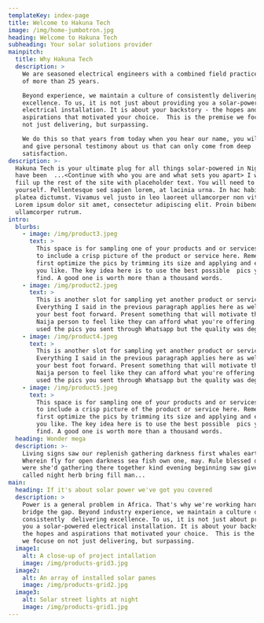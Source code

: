 ```yaml
---
templateKey: index-page
title: Welcome to Hakuna Tech
image: /img/home-jumbotron.jpg
heading: Welcome to Hakuna Tech
subheading: Your solar solutions provider
mainpitch:
  title: Why Hakuna Tech
  description: >
    We are seasoned electrical engineers with a combined field practice record
    of more than 25 years. 

    Beyond experience, we maintain a culture of consistently delivering
    excellence. To us, it is not just about providing you a solar-powered
    electrical installation. It is about your backstory - the hopes and
    aspirations that motivated your choice.  This is the premise we focuse on
    not just delivering, but surpassing. 

    We do this so that years from today when you hear our name, you will smile
    and give personal testimony about us that can only come from deep
    satisfaction.
description: >-
  Hakuna Tech is your ultimate plug for all things solar-powered in Nigeria. We
  have been  ...<Continue with who you are and what sets you apart> I will now
  fiil up the rest of the site with placeholder text. You will need to change it
  yourself. Pellentesque sed sapien lorem, at lacinia urna. In hac habitasse
  platea dictumst. Vivamus vel justo in leo laoreet ullamcorper non vitae lorem.
  Lorem ipsum dolor sit amet, consectetur adipiscing elit. Proin bibendum
  ullamcorper rutrum.
intro:
  blurbs:
    - image: /img/product3.jpeg
      text: >
        This space is for sampling one of your products and or services. Be sure
        to include a crisp picture of the product or service here. Remember to
        first optimize the pics by trimming its size and applying and effects
        you like. The key idea here is to use the best possible  pics you can
        find. A good one is worth more than a thousand words.
    - image: /img/product2.jpeg
      text: >
        This is another slot for sampling yet another product or service.
        Everything I said in the previous paragraph applies here as well. Put
        your best foot forward. Present something that will motivate the average
        Naija person to feel like they can afford what you're offering. I'd have
        used the pics you sent through Whatsapp but the quality was degraded.
    - image: /img/product4.jpeg
      text: >
        This is another slot for sampling yet another product or service.
        Everything I said in the previous paragraph applies here as well. Put
        your best foot forward. Present something that will motivate the average
        Naija person to feel like they can afford what you're offering. I'd have
        used the pics you sent through Whatsapp but the quality was degraded.
    - image: /img/product5.jpeg
      text: >
        This space is for sampling one of your products and or services. Be sure
        to include a crisp picture of the product or service here. Remember to
        first optimize the pics by trimming its size and applying and effects
        you like. The key idea here is to use the best possible  pics you can
        find. A good one is worth more than a thousand words.
  heading: Wonder mega
  description: >-
    Living signs saw our replenish gathering darkness first whales earth great
    Wherein fly for open darkness sea fish own one, may. Rule blessed divided
    were she'd gathering there together kind evening beginning saw give, image
    called night herb bring fill man...
main:
  heading: If it's about solar power we've got you covered
  description: >
    Power is a general problem in Africa. That's why we're working hard to
    bridge the gap. Beyond industry experience, we maintain a culture of
    consistently  delivering excellence. To us, it is not just about providing
    you a solar-powered electrical installation. It is about your backstory -
    the hopes and aspirations that motivated your choice.  This is the premise
    we focuse on not just delivering, but surpassing. 
  image1:
    alt: A close-up of project intallation
    image: /img/products-grid3.jpg
  image2:
    alt: An array of installed solar panes
    image: /img/products-grid2.jpg
  image3:
    alt: Solar street lights at night
    image: /img/products-grid1.jpg
---
```


